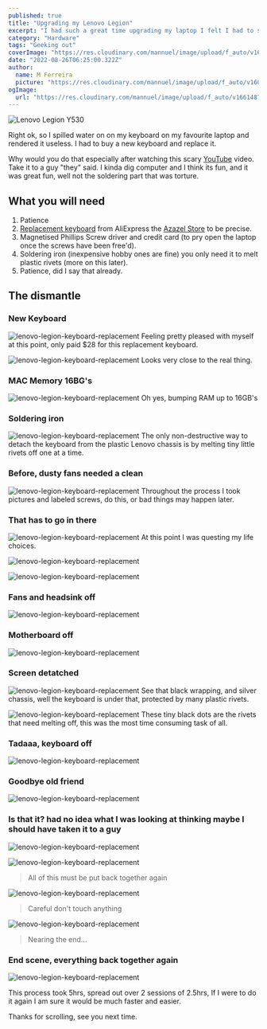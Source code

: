 ```yaml
---
published: true
title: "Upgrading my Lenovo Legion"
excerpt: "I had such a great time upgrading my laptop I felt I had to share my experience of it with you all."
category: "Hardware"
tags: "Geeking out"
coverImage: "https://res.cloudinary.com/mannuel/image/upload/f_auto/v1661487899/legion/main-cover.jpg"
date: "2022-08-26T06:25:00.322Z"
author:
  name: M Ferreira
  picture: "https://res.cloudinary.com/mannuel/image/upload/f_auto/v1604067445/images/mee.jpg"
ogImage:
  url: "https://res.cloudinary.com/mannuel/image/upload/f_auto/v1661487899/legion/main-cover.jpg"
---
```


![Lenovo Legion Y530](https://res.cloudinary.com/mannuel/image/upload/f_auto/v1661362090/legion/main-cover.jpg)

Right ok, so I spilled water on on my keyboard on my favourite laptop and rendered it useless. I had to buy a new keyboard and replace it.

Why would you do that especially after watching this scary [YouTube](https://youtu.be/x3djdGr2yM4) video. Take it to a guy "they" said. I kinda dig computer and I think its fun, and it was great fun, well not the soldering part that was torture.

## What you will need

1. Patience
2. [Replacement keyboard](https://www.aliexpress.com/item/4000901894543.html?spm=a2g0o.order_list.0.0.21ef1802c1Rdl1) from AliExpress the [Azazel Store](https://www.aliexpress.com/item/4000901894543.html?spm=a2g0o.order_list.0.0.21ef1802c1Rdl1) to be precise.
3. Magnetised Phillips Screw driver and credit card (to pry open the laptop once the screws have been free'd).
4. Soldering iron (inexpensive hobby ones are fine) you only need it to melt plastic rivets (more on this later).
5. Patience, did I say that already.

## The dismantle

### New Keyboard

![lenovo-legion-keyboard-replacement](https://res.cloudinary.com/mannuel/image/upload/f_auto/v1661362090/legion/keyboard.jpg)
Feeling pretty pleased with myself at this point, only paid $28 for this replacement keyboard.

![lenovo-legion-keyboard-replacement](https://res.cloudinary.com/mannuel/image/upload/f_auto/v1661362090/legion/keyboard2.jpg)
Looks very close to the real thing.

### MAC Memory 16BG's

![lenovo-legion-keyboard-replacement](https://res.cloudinary.com/mannuel/image/upload/f_auto/v1661362090/legion/memory.jpg)
Oh yes, bumping RAM up to 16GB's

### Soldering iron

![lenovo-legion-keyboard-replacement](https://res.cloudinary.com/mannuel/image/upload/f_auto/v1661362090/legion/soldering-iron.jpg)
The only non-destructive way to detach the keyboard from the plastic Lenovo chassis is by melting tiny little rivets off one at a time.

### Before, dusty fans needed a clean

![lenovo-legion-keyboard-replacement](https://res.cloudinary.com/mannuel/image/upload/f_auto/v1661362090/legion/open-before.jpg)
Throughout the process I took pictures and labeled screws, do this, or bad things may happen later.

### That has to go in there

![lenovo-legion-keyboard-replacement](https://res.cloudinary.com/mannuel/image/upload/f_auto/v1661362090/legion/legion-01.jpg)
At this point I was questing my life choices.

![lenovo-legion-keyboard-replacement](https://res.cloudinary.com/mannuel/image/upload/f_auto/v1661362090/legion/legion-02.jpg)

![lenovo-legion-keyboard-replacement](https://res.cloudinary.com/mannuel/image/upload/f_auto/v1661362090/legion/legion-03.jpg)

### Fans and headsink off

![lenovo-legion-keyboard-replacement](https://res.cloudinary.com/mannuel/image/upload/f_auto/v1661362090/legion/legion-04.jpg)

### Motherboard off

![lenovo-legion-keyboard-replacement](https://res.cloudinary.com/mannuel/image/upload/f_auto/v1661362090/legion/legion-05.jpg)

### Screen detatched

![lenovo-legion-keyboard-replacement](https://res.cloudinary.com/mannuel/image/upload/f_auto/v1661362090/legion/legion-06.jpg)
See that black wrapping, and silver chassis, well the keyboard is under that, protected by many plastic rivets.

![lenovo-legion-keyboard-replacement](https://res.cloudinary.com/mannuel/image/upload/f_auto/v1661362090/legion/legion-07.jpg)
These tiny black dots are the rivets that need melting off, this was the most time consuming task of all.

### Tadaaa, keyboard off

![lenovo-legion-keyboard-replacement](https://res.cloudinary.com/mannuel/image/upload/f_auto/v1661362090/legion/legion-08.jpg)

### Goodbye old friend

![lenovo-legion-keyboard-replacement](https://res.cloudinary.com/mannuel/image/upload/f_auto/v1661362090/legion/legion-09.jpg)

### Is that it? had no idea what I was looking at thinking maybe I should have taken it to a guy

![lenovo-legion-keyboard-replacement](https://res.cloudinary.com/mannuel/image/upload/f_auto/v1661362090/legion/legion-10.jpg)

![lenovo-legion-keyboard-replacement](https://res.cloudinary.com/mannuel/image/upload/f_auto/v1661362090/legion/legion-11.jpg)

> All of this must be put back together again

![lenovo-legion-keyboard-replacement](https://res.cloudinary.com/mannuel/image/upload/f_auto/v1661362090/legion/legion-12.jpg)

> Careful don't touch anything

![lenovo-legion-keyboard-replacement](https://res.cloudinary.com/mannuel/image/upload/f_auto/v1661362090/legion/legion-13.jpg)

> Nearing the end...

### End scene, everything back together again

![lenovo-legion-keyboard-replacement](https://res.cloudinary.com/mannuel/image/upload/f_auto/v1661362090/legion/legion-14.jpg)

This process took 5hrs, spread out over 2 sessions of 2.5hrs, If I were to do it again I am sure it would be much faster and easier.

Thanks for scrolling, see you next time.

